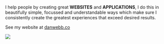 I help people by creating great **WEBSITES** and **APPLICATIONS**, I do this in
beautifully simple, focussed and understandable ways which make sure I consistently create the greatest experiences that exceed desired results.

See my website at [danwebb.co](https://danwebb.co)

![](./assets/logo.svg)
